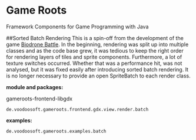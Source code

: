 # Game Roots
Framework Components for Game Programming with Java

##Sorted Batch Rendering
This is a spin-off from the development of the game [Biodrone Battle](http://www.biodronebattle.com).
In the beginning, rendering was split up into multiple classes and as the code base grew,
it was tedious to keep the right order for rendering layers of tiles and sprite components.
Furthermore, a lot of texture switches occurred. Whether that was a performance hit,
was not analysed, but it was fixed easily after introducing sorted batch rendering.
It is no longer necessary to provide an open SpriteBatch to each render class.

**module and packages:**

gameroots-frontend-libgdx

`de.voodoosoft.gameroots.frontend.gdx.view.render.batch`

**examples:**

`de.voodoosoft.gameroots.examples.batch`
